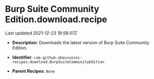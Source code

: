 # Burp Suite Community Edition.download.recipe

_Last updated 2021-12-23 19:58:07Z_

- **Description**: Downloads the latest version of Burp Suite Community Edition.

- **Identifier**: `com.github.ahousseini-recipes.download.BurpSuiteCommunityEdition`

- **Parent Recipes**: `None`